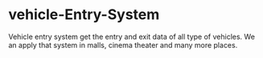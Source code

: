 # vehicle-Entry-System
Vehicle entry system get the entry and exit data of all type of vehicles. We an apply that system in malls, cinema theater and many more places. 
